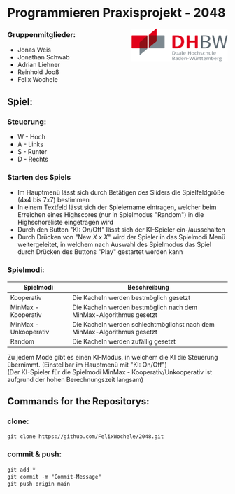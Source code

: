 # Programmieren Praxisprojekt - 2048

<img align="right" width="220" height="75" src="DHBW_Logo.png">

### Gruppenmitglieder:
+ Jonas Weis 
+ Jonathan Schwab 
+ Adrian Liehner
+ Reinhold Jooß
+ Felix Wochele

## Spiel: 

### Steuerung:
  
+ W - Hoch
+ A - Links
+ S - Runter
+ D - Rechts

### Starten des Spiels

+ Im Hauptmenü lässt sich durch Betätigen des Sliders die Spielfeldgröße (4x4 bis 7x7) bestimmen
+ In einem Textfeld lässt sich der Spielername eintragen, welcher beim Erreichen eines Highscores (nur in Spielmodus "Random") in die Highschoreliste eingetragen wird
+ Durch den Button "KI: On/Off" lässt sich der KI-Spieler ein-/ausschalten
+ Durch Drücken von "New _X_ x _X_" wird der Spieler in das Spielmodi Menü weitergeleitet, in welchem nach Auswahl des Spielmodus das Spiel durch Drücken des Buttons "Play" gestartet werden kann

### Spielmodi:

| Spielmodi | Beschreibung |
| ------ | ----------- |
| Kooperativ   | Die Kacheln werden bestmöglich gesetzt |
| MinMax - Kooperativ | Die Kacheln werden bestmöglich nach dem MinMax-Algorithmus gesetzt |
| MinMax - Unkooperativ | Die Kacheln werden schlechtmöglichst nach dem MinMax-Algorithmus gesetzt |
| Random | Die Kacheln werden zufällig gesetzt |


 Zu jedem Mode gibt es einen KI-Modus, in welchem die KI die Steuerung übernimmt.
 (Einstellbar im Hauptmenü mit "KI: On/Off")<br>
 (Der KI-Spieler für die Spielmodi MinMax - Kooperativ/Unkooperativ ist aufgrund der hohen Berechnungszeit langsam)


## Commands for the Repositorys: 
### clone:
```shell
git clone https://github.com/FelixWochele/2048.git
```
### commit & push:
```shell
git add * 
git commit -m "Commit-Message"
git push origin main
```
